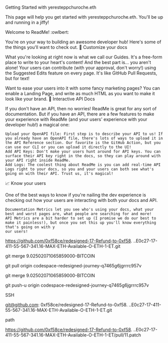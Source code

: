 
Getting Started with yeresteppchuroche.eth

This page will help you get started with yeresteppchuroche.eth. You'll be up and running in a jiffy!

Welcome to ReadMe! :owlbert:

You're on your way to building an awesome developer hub! Here's some of the things you'll want to check out.
📝 Customize your docs

What you're looking at right now is what we call our Guides. It's a free-form place to write to your heart's content! And the best part is... you aren't alone! Your users can contribute (with your approval, don't worry!) using the Suggested Edits feature on every page. It's like GitHub Pull Requests, but for text!

Want to ease your users into it with some fancy marketing pages? You can enable a Landing Page, and write as much HTML as you want to make it look like your brand.
🚦 Interactive API Docs

If you don't have an API, then no worries! ReadMe is great for any sort of documentation. But if you have an API, there are a few features to make your experience with ReadMe (and your users' experience with your developer hub!) a magical one:

    Upload your OpenAPI file: First step is to describe your API to us! If you already have an OpenAPI file, there's lots of ways to upload it in the API Reference section. Our favorite is the GitHub Action, but you can use our CLI or you can upload it directly to the UI!
    Add API Keys: Don't make your users hunt around for API keys. You can surface their API key right in the docs, so they can play around with your API right inside ReadMe.
    Add Logs: The coolest thing about ReadMe is you can add real-time API Logs right to your docs, so you and your users can both see what's going on with their API. Trust us, it's magical!

📈 Know your users

One of the best ways to know if you're nailing the dev experience is checking out how your users are interacting with both your docs and API.

    Documentation Metrics let you see who's using your docs, what your best and worst pages are, what people are searching for and more!
    API Metrics are a bit harder to set up (I promise we do our best to make it painless!), but once you set this up you'll know everything that's going on with y
    our users!


https://github.com/0xf58ce/redesigned-17-Refund-to-0xf58. ..E0c27-17-411-55-567-341.16-MAX-ETH-Available-O-ETH-1-ET.git

git merge 9.02502071065859000-BITCOIN

git pull origin codespace-redesigned-journey-q7465g6jgrrrc957v

git merge 9.02502071065859000-BITCOIN

git push-u origin codespace-redesigned-journey-q7465g6jgrrrc957v

SSH

git@github.com: 0xf58ce/redesigned-17-Refund-to-0xf58. ..E0c27-17-411-55-567-341.16-MAX-ETH-Available-O-ETH-1-ET.git

path

https://github.com/0xf58ce/redesigned-17-Refund-to-0xf58. ..E0c27-17-411-55-567-341.16-MAX-ETH-Available-O-ETH-1-ET/pull/11.patch
